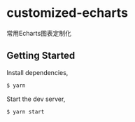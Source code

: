 # customized-echarts
常用Echarts图表定制化

## Getting Started

Install dependencies,

```bash
$ yarn
```

Start the dev server,

```bash
$ yarn start
```

